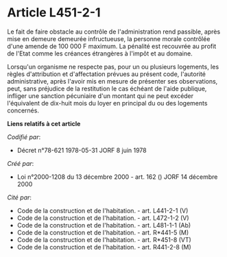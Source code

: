 # Article L451-2-1

Le fait de faire obstacle au contrôle de l'administration rend passible, après mise en demeure demeurée infructueuse, la
personne morale contrôlée d'une amende de 100 000 F maximum. La pénalité est recouvrée au profit de l'Etat comme les créances
étrangères à l'impôt et au domaine.

Lorsqu'un organisme ne respecte pas, pour un ou plusieurs logements, les règles d'attribution et d'affectation prévues au
présent code, l'autorité administrative, après l'avoir mis en mesure de présenter ses observations, peut, sans préjudice de
la restitution le cas échéant de l'aide publique, infliger une sanction pécuniaire d'un montant qui ne peut excéder
l'équivalent de dix-huit mois du loyer en principal du ou des logements concernés.

**Liens relatifs à cet article**

_Codifié par_:

  - Décret n°78-621 1978-05-31 JORF 8 juin 1978

_Créé par_:

  - Loi n°2000-1208 du 13 décembre 2000 - art. 162 () JORF 14 décembre 2000

_Cité par_:

  - Code de la construction et de l'habitation. - art. L441-2-1 (V)
  - Code de la construction et de l'habitation. - art. L472-1-2 (V)
  - Code de la construction et de l'habitation. - art. L481-1-1 (Ab)
  - Code de la construction et de l'habitation. - art. R*441-5 (M)
  - Code de la construction et de l'habitation. - art. R*451-8 (VT)
  - Code de la construction et de l'habitation. - art. R441-2-8 (M)
